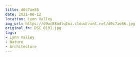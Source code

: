 ```yaml
---
title: d0c7ae86
date: 2021-06-12
location: Lynn Valley
img_url: https://d9wc88udlq1mz.cloudfront.net/d0c7ae86.jpg
original_fn: DSC_0191.jpg
tags:
- Lynn Valley
- Nature
- Architecture
---
```

